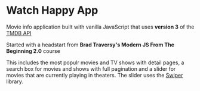 # Watch Happy App

Movie info application built with vanilla JavaScript that uses **version 3** of the [TMDB API](https://developers.themoviedb.org/3)

Started with a headstart from **Brad Traversy's Modern JS From The Beginning 2.0** course


This includes the most populr movies and TV shows with detail pages, a search box for movies and shows with full pagination and a slider for movies that are currently playing in theaters. The slider uses the [Swiper](https://swiperjs.com) library.
